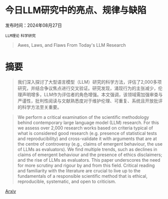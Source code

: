 # 今日LLM研究中的亮点、规律与缺陷

发布时间：2024年08月27日

`LLM理论` `科学研究`

> Awes, Laws, and Flaws From Today's LLM Research

# 摘要

> 我们深入探讨了大型语言模型（LLM）研究的科学方法，评估了2,000多项研究，并结合争议焦点进行交叉验证。研究发现，涌现行为的主张减少，伦理声明增多，LLM作为评估者的角色增强。本文强调，该领域需加强审查与严谨性，批判性阅读与文献熟悉度对于维护伦理、可重复、系统且开放批评的科学方法至关重要。

> We perform a critical examination of the scientific methodology behind contemporary large language model (LLM) research. For this we assess over 2,000 research works based on criteria typical of what is considered good research (e.g. presence of statistical tests and reproducibility) and cross-validate it with arguments that are at the centre of controversy (e.g., claims of emergent behaviour, the use of LLMs as evaluators). We find multiple trends, such as declines in claims of emergent behaviour and the presence of ethics disclaimers; and the rise of LLMs as evaluators. This paper underscores the need for more scrutiny and rigour by and from this field. Critical reading and familiarity with the literature are crucial to live up to the fundamentals of a responsible scientific method that is ethical, reproducible, systematic, and open to criticism.

[Arxiv](https://arxiv.org/abs/2408.15409)